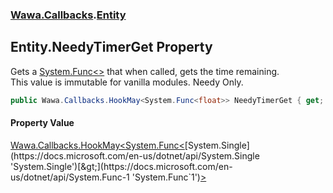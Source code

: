 ### [Wawa.Callbacks](Wawa.Callbacks.md 'Wawa.Callbacks').[Entity](Entity.md 'Wawa.Callbacks.Entity')

## Entity.NeedyTimerGet Property

Gets a [System.Func&lt;&gt;](https://docs.microsoft.com/en-us/dotnet/api/System.Func-1 'System.Func`1') that when called, gets the time remaining.  
This value is immutable for vanilla modules. Needy Only.

```csharp
public Wawa.Callbacks.HookMay<System.Func<float>> NeedyTimerGet { get; }
```

#### Property Value
[Wawa.Callbacks.HookMay&lt;](HookMay{T}.md 'Wawa.Callbacks.HookMay<T>')[System.Func&lt;](https://docs.microsoft.com/en-us/dotnet/api/System.Func-1 'System.Func`1')[System.Single](https://docs.microsoft.com/en-us/dotnet/api/System.Single 'System.Single')[&gt;](https://docs.microsoft.com/en-us/dotnet/api/System.Func-1 'System.Func`1')[&gt;](HookMay{T}.md 'Wawa.Callbacks.HookMay<T>')